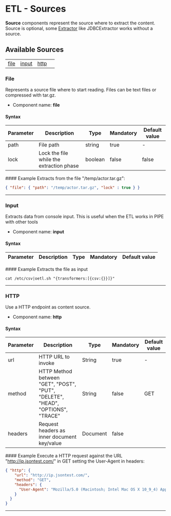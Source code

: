 # ETL - Sources

**Source** components represent the source where to extract the content. Source is optional, some [Extractor](Extractor.md) like JDBCExtractor works without a source.

## Available Sources

|  |  |  |  |
|-----|-----|-----|-----|
|[file](Source.md#file)|[input](Source.md#input)|[http](Source.md#http)| |

### File
Represents a source file where to start reading. Files can be text files or compressed with tar.gz.

- Component name: **file**

#### Syntax
| Parameter | Description | Type | Mandatory | Default value |
|-----------|-------------|------|-----------|-----------|
|path|File path|string|true|-|
|lock|Lock the file while the extraction phase|boolean|false|false|


#### Example
Extracts from the file "/temp/actor.tar.gz":

```json
{ "file": { "path": "/temp/actor.tar.gz", "lock" : true } }
```

-----

### Input
Extracts data from console input. This is useful when the ETL works in PIPE with other tools

- Component name: **input**

#### Syntax
| Parameter | Description | Type | Mandatory | Default value |
|-----------|-------------|------|-----------|-----------|

#### Example
Extracts the file as input

```
cat /etc/csv|oetl.sh "{transformers:[{csv:{}}]}"
```
-----

### HTTP
Use a HTTP endpoint as content source.

- Component name: **http**

#### Syntax
| Parameter | Description | Type | Mandatory | Default value |
|-----------|-------------|------|-----------|-----------|
|url|HTTP URL to invoke|String|true|-|
|method|HTTP Method between "GET", "POST", "PUT", "DELETE", "HEAD", "OPTIONS", "TRACE"|String|false|GET|
|headers|Request headers as inner document key/value|Document|false| |

#### Example
Execute a HTTP request against the URL "http://ip.jsontest.com/" in GET setting the User-Agent in headers:

```json
{ "http": {
    "url": "http://ip.jsontest.com/",
    "method": "GET",
    "headers": {
      "User-Agent": "Mozilla/5.0 (Macintosh; Intel Mac OS X 10_9_4) AppleWebKit/537.36 (KHTML, like Gecko) Chrome/36.0.1985.125 Safari/537.36"
    }
  }
}
```

-----
